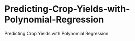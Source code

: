 # Predicting-Crop-Yields-with-Polynomial-Regression
Predicting Crop Yields with Polynomial Regression
